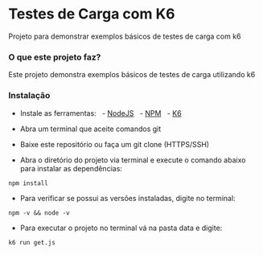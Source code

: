 # Testes de Carga com K6
Projeto para demonstrar exemplos básicos de testes de carga com k6

### O que este projeto faz?
Este projeto demonstra exemplos básicos de testes de carga utilizando k6

### Instalação

- Instale as ferramentas:
  - [NodeJS](https://nodejs.org/en/download/ "NodeJS")
  - [NPM](https://www.npm.com/ "NPM")
  - [K6](https://k6.io/docs/get-started/installation/ "K6")  

- Abra um terminal que aceite comandos git
- Baixe este repositório ou faça um git clone (HTTPS/SSH)
- Abra o diretório do projeto via terminal e execute o comando abaixo para instalar as dependências:
```
npm install
```
- Para verificar se possui as versões instaladas, digite no terminal:
```
npm -v && node -v
```
- Para executar o projeto no terminal vá na pasta data e digite:
```
k6 run get.js
```
